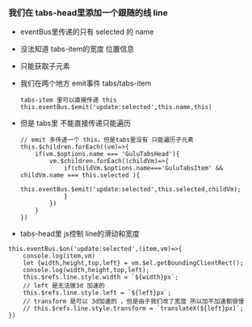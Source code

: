 ### 我们在 tabs-head里添加一个跟随的线 line

- eventBus里传递的只有 selected 的 name
- 没法知道 tabs-item的宽度 位置信息
- 只能获取子元素
- 我们在两个地方 emit事件  tabs/tabs-item
    ```
    tabs-item 里可以直接传递 this
    this.eventBus.$emit('update:selected',this.name,this)    
    ```
- 但是 tabs里 不能直接传递只能遍历

    ```
    // emit 多传递一个 this，但是tabs里没有 只能遍历子元素
    this.$children.forEach((vm)=>{
        if(vm.$options.name === 'GuluTabsHead'){
            vm.$children.forEach((childVm)=>{
                if(childVm.$options.name==='GuluTabsItem' && childVm.name === this.selected ){
                    this.eventBus.$emit('update:selected',this.selected,childVm);
                }
            })
        }
    })
    ```
    
- tabs-head里 js控制 line的滑动和宽度

```
this.eventBus.$on('update:selected',(item,vm)=>{
    console.log(item,vm)
    let {width,height,top,left} = vm.$el.getBoundingClientRect();
    console.log(width,height,top,left);
    this.$refs.line.style.width = `${width}px`;
    // left 是无法做3d 加速的
    this.$refs.line.style.left = `${left}px`;
    // transform 是可以 3d加速的 ，但是由于我们改了宽度 所以加不加速都很慢
    // this.$refs.line.style.transform = `translateX(${left}px)`;
})
```